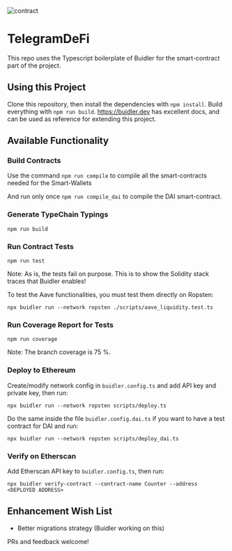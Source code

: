 ![contract](https://github.com/FrenchyPeanut/TelegramDeFi/workflows/contract/badge.svg)

# TelegramDeFi

This repo uses the Typescript boilerplate of Buidler for the smart-contract part of the project.

## Using this Project

Clone this repository, then install the dependencies with `npm install`. Build everything with `npm run build`. https://buidler.dev has excellent docs, and can be used as reference for extending this project.

## Available Functionality

### Build Contracts

Use the command `npm run compile` to compile all the smart-contracts needed for the Smart-Wallets

And run only once `npm run compile_dai` to compile the DAI smart-contract.

### Generate TypeChain Typings

`npm run build`

### Run Contract Tests

`npm run test`

Note: As is, the tests fail on purpose. This is to show the Solidity stack traces that Buidler enables!

To test the Aave functionalities, you must test them directly on Ropsten:

`npx buidler run --network ropsten ./scripts/aave_liquidity.test.ts`

### Run Coverage Report for Tests

`npm run coverage`

Note: The branch coverage is 75 %.

### Deploy to Ethereum

Create/modify network config in `buidler.config.ts` and add API key and private key, then run:

`npx buidler run --network ropsten scripts/deploy.ts`

Do the same inside the file `buidler.config.dai.ts` if you want to have a test contract for DAI and run:

`npx buidler run --network ropsten scripts/deploy_dai.ts`

### Verify on Etherscan

Add Etherscan API key to `buidler.config.ts`, then run:

`npx buidler verify-contract --contract-name Counter --address <DEPLOYED ADDRESS>`

## Enhancement Wish List

- Better migrations strategy (Buidler working on this)

PRs and feedback welcome!
